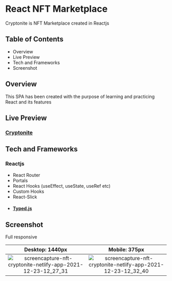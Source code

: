 # React NFT Marketplace

Cryptonite is NFT Marketplace created in Reactjs

## Table of Contents

* Overview
* Live Preview
* Tech and Frameworks
* Screenshot

## Overview

This SPA has been created with the purpose of learning and practicing React and its features

## Live Preview

### <a href="https://nft-cryptonite.netlify.app/">Cryptonite</a>

## Tech and Frameworks
### Reactjs
* React Router 
* Portals
* React Hooks (useEffect, useState, useRef etc)
* Custom Hooks
* React-Slick
* #### <a href="https://github.com/mattboldt/typed.js">Typed.js</a>

## Screenshot

Full responsive

Desktop: 1440px              |  Mobile: 375px
:-------------------------:|:-------------------------:
![screencapture-nft-cryptonite-netlify-app-2021-12-23-12_27_31](https://user-images.githubusercontent.com/68350747/147183660-e2d52021-d839-464a-8253-e3561e14d6df.png)  |  ![screencapture-nft-cryptonite-netlify-app-2021-12-23-12_32_40](https://user-images.githubusercontent.com/68350747/147184060-c9f54a32-a47b-4031-8a41-0b98fd5d4ce6.png)
